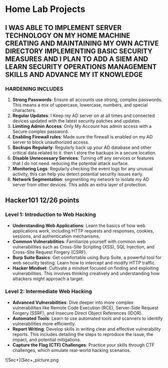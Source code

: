 # Home Lab Projects

## I WAS ABLE TO IMPLEMENT SERVER TECHNOLOGY ON MY HOME MACHINE CREATING AND MAINTAINING MY OWN ACTIVE DIRECTORY IMPLEMENTING BASIC SECURITY MEASURES AND I PLAN TO ADD A SIEM AND LEARN SECURITY OPERATIONS MANAGEMENT SKILLS AND ADVANCE MY IT KNOWLEDGE

### HARDENING INCLUDES
1. **Strong Passwords**: Ensure all accounts use strong, complex passwords. This means a mix of uppercase, lowercase, numbers, and special characters.
2. **Regular Updates**: I Keep my AD server on at all times and connected devices updated with the latest security patches and updates.
3. **Limiting Admin Access**: Only My Account has admin access with a Secure complex password.
4. **Enabling Firewall rules**: Made sure the firewall is enabled on my AD server to block unauthorized access.
5. **Backups Regularly**: Regularly back up your AD database and other critical data related to it. then I store the backups in a secure location.
6. **Disable Unnecessary Services**: Turning off any services or features that I do not need. reducing the potential attack surface.
7. **Monitoring Logs**: Regularly checking the event logs for any unusual activity, this can help you detect potential security issues early.
8. **Network Segmentation**: segmenting my network to isolate my AD server from other devices. This adds an extra layer of protection.

## Hacker101 12/26 points

### Level 1: Introduction to Web Hacking
- **Understanding Web Applications**: Learn the basics of how web applications work, including HTTP requests and responses, cookies, sessions, and authentication mechanisms.
- **Common Vulnerabilities**: Familiarize yourself with common web vulnerabilities such as Cross-Site Scripting (XSS), SQL Injection, and Cross-Site Request Forgery (CSRF).
- **Burp Suite Basics**: Get comfortable using Burp Suite, a powerful tool for web security testing. Learn how to intercept and modify HTTP traffic.
- **Hacker Mindset**: Cultivate a mindset focused on finding and exploiting vulnerabilities. This involves thinking creatively and understanding how attackers might approach a target.

### Level 2: Intermediate Web Hacking
- **Advanced Vulnerabilities**: Dive deeper into more complex vulnerabilities like Remote Code Execution (RCE), Server-Side Request Forgery (SSRF), and Insecure Direct Object References (IDOR).
- **Automated Tools**: Learn to use automated tools and scanners to identify vulnerabilities more efficiently.
- **Report Writing**: Develop skills in writing clear and effective vulnerability reports. This includes detailing the steps to reproduce the issue, the impact, and potential mitigations.
- **Capture the Flag (CTF) Challenges**: Practice your skills through CTF challenges, which simulate real-world hacking scenarios.

![Sec+](Sec+_picture.png
